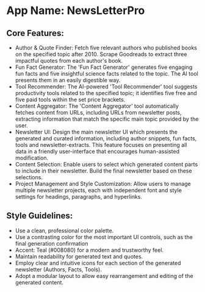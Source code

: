 # **App Name**: NewsLetterPro

## Core Features:

- Author & Quote Finder: Fetch five relevant authors who published books on the specified topic after 2010. Scrape Goodreads to extract three impactful quotes from each author's book.
- Fun Fact Generator: The 'Fun Fact Generator' generates five engaging fun facts and five insightful science facts related to the topic. The AI tool presents them in an easily digestible way.
- Tool Recommender: The AI-powered 'Tool Recommender' tool suggests productivity tools related to the specified topic; it identifies five free and five paid tools within the set price brackets.
- Content Aggregator: The 'Content Aggregator' tool automatically fetches content from URLs, including URLs from newsletter posts, extracting information that match the specific main topic provided by the user.
- Newsletter UI: Design the main newsletter UI which presents the generated and curated information, including author snippets, fun facts, tools and newsletter-extracts. This feature focuses on presenting all data in a friendly user-interface that encourages human-assisted modification.
- Content Selection: Enable users to select which generated content parts to include in their newsletter. Build the final newsletter based on these selections.
- Project Management and Style Customization: Allow users to manage multiple newsletter projects, each with independent font and style settings for headings, paragraphs, and hyperlinks.

## Style Guidelines:

- Use a clean, professional color palette.
- Use a contrasting color for the most important UI controls, such as the final generation confirmation
- Accent: Teal (#008080) for a modern and trustworthy feel.
- Maintain readability for generated text and quotes.
- Employ clear and intuitive icons for each section of the generated newsletter (Authors, Facts, Tools).
- Adopt a modular layout to allow easy rearrangement and editing of the generated content.